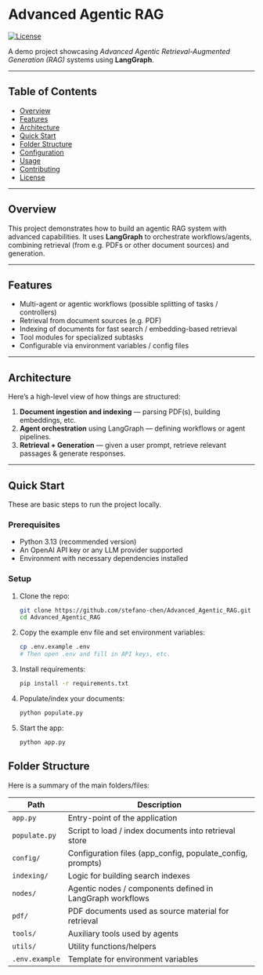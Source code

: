 # Advanced Agentic RAG

[![License](https://img.shields.io/badge/license-MIT-blue.svg)](LICENSE)  


A demo project showcasing *Advanced Agentic Retrieval-Augmented Generation (RAG)* systems using **LangGraph**.

---

## Table of Contents

- [Overview](#overview)  
- [Features](#features)  
- [Architecture](#architecture)  
- [Quick Start](#quick-start)  
- [Folder Structure](#folder-structure)  
- [Configuration](#configuration)  
- [Usage](#usage)  
- [Contributing](#contributing)  
- [License](#license)

---

## Overview

This project demonstrates how to build an agentic RAG system with advanced capabilities. It uses **LangGraph** to orchestrate workflows/agents, combining retrieval (from e.g. PDFs or other document sources) and generation.

---

## Features

- Multi-agent or agentic workflows (possible splitting of tasks / controllers)  
- Retrieval from document sources (e.g. PDF)  
- Indexing of documents for fast search / embedding-based retrieval  
- Tool modules for specialized subtasks  
- Configurable via environment variables / config files  

---

## Architecture

Here’s a high-level view of how things are structured:

1. **Document ingestion and indexing** — parsing PDF(s), building embeddings, etc.  
2. **Agent orchestration** using LangGraph — defining workflows or agent pipelines.  
3. **Retrieval + Generation** — given a user prompt, retrieve relevant passages & generate responses.  

---

## Quick Start

These are basic steps to run the project locally.

### Prerequisites

- Python 3.13 (recommended version)  
- An OpenAI API key or any LLM provider supported  
- Environment with necessary dependencies installed  

### Setup

1. Clone the repo:

   ```bash
   git clone https://github.com/stefano-chen/Advanced_Agentic_RAG.git
   cd Advanced_Agentic_RAG
   ```
2. Copy the example env file and set environment variables:
    ```bash
    cp .env.example .env
    # Then open .env and fill in API keys, etc.
    ```
3. Install requirements:
    ```bash
    pip install -r requirements.txt
    ```
4. Populate/index your documents:
    ```bash
    python populate.py
    ```
5. Start the app:
    ```
    python app.py
    ```

## Folder Structure

Here is a summary of the main folders/files:

| Path           | Description                                               |
| -------------- | --------------------------------------------------------- |
| `app.py`       | Entry-point of the application                            |
| `populate.py`  | Script to load / index documents into retrieval store     |
| `config/`      | Configuration files (app_config, populate_config, prompts)|
| `indexing/`    | Logic for building search indexes              |
| `nodes/`       | Agentic nodes / components defined in LangGraph workflows |
| `pdf/`         | PDF documents used as source material for retrieval       |
| `tools/`       | Auxiliary tools used by agents             |
| `utils/`       | Utility functions/helpers                                 |
| `.env.example` | Template for environment variables                        |